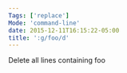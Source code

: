 ```yaml
---
Tags: ['replace']
Mode: 'command-line'
date: 2015-12-11T16:15:22-05:00
title: ':g/foo/d'
---
```


Delete all lines containing foo
